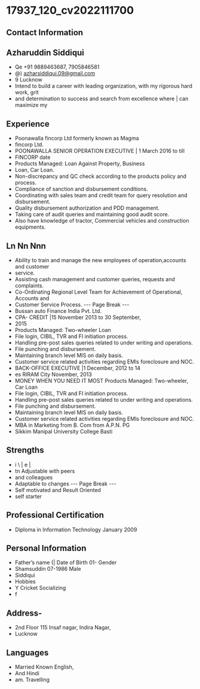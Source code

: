 # 17937_120_cv2022111700

## Contact Information



## Azharuddin Siddiqui

* Qe +91 9889463687, 7905846581
* @) azharsiddiqui.09@gmail.com
* 9 Lucknow
* Intend to build a career with leading organization, with my rigorous hard work, grit
* and determination to success and search from excellence where | can maximize my


## Experience

* Poonawalla fincorp Ltd formerly known as Magma
* fincorp Ltd.
* POONAWALLA SENIOR OPERATION EXECUTIVE | 1 March 2016 to till
* FINCORP date
* Products Managed: Loan Against Property, Business
* Loan, Car Loan.
* Non-discrepancy and QC check according to the products policy and process.
* Compliance of sanction and disbursement conditions.
* Coordinating with sales team and credit team for query resolution and disbursement.
* Quality disbursement authorization and PDD management.
* Taking care of audit queries and maintaining good audit score.
* Also have knowledge of tractor, Commercial vehicles and construction equipments.


## Ln Nn Nnn

* Ability to train and manage the new employees of operation,accounts and customer
* service.
* Assisting cash management and customer queries, requests and complaints.
* Co-Ordinating Regional Level Team for Achievement of Operational, Accounts and
* Customer Service Process.
--- Page Break ---
* Bussan auto Finance India Pvt. Ltd.
* CPA- CREDIT |15 November 2013 to 30 September,
* 2015
* Products Managed: Two-wheeler Loan
* File login, CIBIL, TVR and FI initiation process.
* Handling pre-post sales queries related to under writing and operations.
* File punching and disbursement.
* Maintaining branch level MIS on daily basis.
* Customer service related activities regarding EMls foreclosure and NOC.
* BACK-OFFICE EXECUTIVE |1 December, 2012 to 14
* es RIRAM City November, 2013
* MONEY WHEN YOU NEED IT MOST Products Managed: Two-wheeler, Car Loan
* File login, CIBIL, TVR and FI initiation process.
* Handling pre-post sales queries related to under writing and operations.
* File punching and disbursement.
* Maintaining branch level MIS on daily basis.
* Customer service related activities regarding EMls foreclosure and NOC.
* MBA in Marketing from B. Com from A.P.N. PG
* Sikkim Manipal University College Basti


## Strengths

* i \ | e |
* tn Adjustable with peers
* and colleagues
* Adaptable to changes
--- Page Break ---
* Self motivated and Result Oriented
* self starter


## Professional Certification

* Diploma in Information Technology January 2009


## Personal Information

* Father’s name {| Date of Birth 01- Gender
* Shamsuddin 07-1986 Male
* Siddiqui
* Hobbies
* Y Cricket Socializing
* f


## Address-

* 2nd Floor 115 Insaf nagar, Indira Nagar,
* Lucknow


## Languages

* Married Known English,
* And Hindi
* am. Travelling

